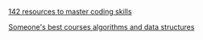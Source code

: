 [142 resources to master coding skills](https://medium.com/better-programming/the-software-engineering-study-guide-bac25b8b61eb)

[Someone's best courses algorithms and data structures](https://medium.freecodecamp.org/these-are-the-best-free-courses-to-learn-data-structures-and-algorithms-in-depth-4d52f0d6b35a)